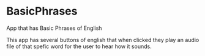 # BasicPhrases
App that has Basic Phrases of English

This app has several buttons of english that when clicked they play an audio file of that spefic word for the user to hear how it sounds.
